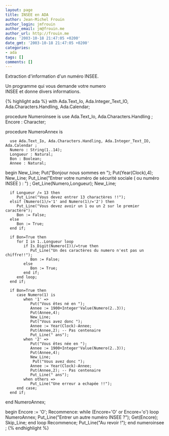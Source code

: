 ```yaml
---
layout: page
title: INSEE en ADA
author: Jean-Michel Frouin
author_login: jmfrouin
author_email: jm@frouin.me
author_url: http://frouin.me
date: '2003-10-18 21:47:05 +0200'
date_gmt: '2003-10-18 21:47:05 +0200'
categories:
- ada
tags: []
comments: []
---
```

<p>Extraction d'information d'un numéro INSEE.</p>

<!--more-->

<p>Un programme qui vous demande votre numero <br>INSEE et donne divers informations.</p>

{% highlight ada %}
with Ada.Text_Io, Ada.Integer_Text_IO, Ada.Characters.Handling, Ada.Calendar;

procedure Numeroinsee is
   use Ada.Text_Io, Ada.Characters.Handling ;
   Encore : Character;

   procedure NumeroAnnex is

      use Ada.Text_Io, Ada.Characters.Handling, Ada.Integer_Text_IO, Ada.Calendar ;
      Numero : String(1..14);
      Longueur : Natural;
      Bon : Boolean;
      Annee : Natural;

   begin
      New_Line;
      Put("Bonjour nous sommes en ");
      Put(Year(Clock),4);
      New_Line;
      Put_Line("Entrer votre numéro de sécurité sociale ( ou numéro INSEE ) : ") ;
      Get_Line(Numero,Longueur);
      New_Line;

      if Longueur /= 13 then
         Put_Line("Vous devez entrer 13 charactères !!");
      elsif (Numero(1)/='1' and Numero(1)/='2') then
         Put_Line("Vous devez avoir un 1 ou un 2 sur le premier caractère");
         Bon := False;
      else
         Bon := True;
      end if;

      if Bon=True then
         for I in 1..Longueur loop
            if Is_Digit(Numero(I))/=true then
               Put_Line("Un des caractères du numero n'est pas un chiffre!!");
               Bon := False;
            else
               Bon := True;
            end if;
         end loop;
      end if;

      if Bon=True then
         case Numero(1) is
            when '1' =>
               Put("Vous êtes né en ");
               Annee := 1900+Integer'Value(Numero(2..3));
               Put(Annee,4);
               New_Line;
               Put("Vous avez donc ");
               Annee := Year(Clock)-Annee;
               Put(Annee,2); -- Pas centenaire
               Put_Line(" ans");
            when '2' =>
               Put("Vous êtes née en ");
               Annee := 1900+Integer'Value(Numero(2..3));
               Put(Annee,4);
               New_Line;
                Put("Vous avez donc ");
               Annee := Year(Clock)-Annee;
               Put(Annee,2); -- Pas centenaire
               Put_Line(" ans");
            when others =>
               Put_Line("Une erreur a echapée !!");
         end case;
      end if;
   end NumeroAnnex;

begin
   Encore := 'O';
   Recommence:
   while (Encore='O' or Encore='o') loop
      NumeroAnnex;
      Put_Line("Entrer un autre numéro INSEE ?");
      Get(Encore);
      Skip_Line;
   end loop Recommence;
   Put_Line("Au revoir !");
end numeroinsee ;
{% endhighlight %}

<!-- Matomo -->
<script type="text/javascript">
  var _paq = window._paq || [];
  /* tracker methods like "setCustomDimension" should be called before "trackPageView" */
  _paq.push(['trackPageView']);
  _paq.push(['enableLinkTracking']);
  (function() {
    var u="//stats.frouin.me/";
    _paq.push(['setTrackerUrl', u+'matomo.php']);
    _paq.push(['setSiteId', '1']);
    var d=document, g=d.createElement('script'), s=d.getElementsByTagName('script')[0];
    g.type='text/javascript'; g.async=true; g.defer=true; g.src=u+'matomo.js'; s.parentNode.insertBefore(g,s);
  })();
</script>
<!-- End Matomo Code -->
